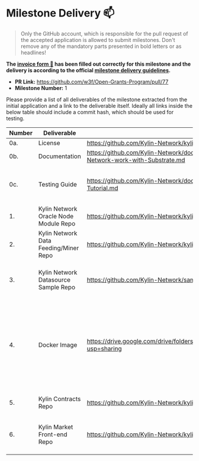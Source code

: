 # Milestone Delivery :mailbox:

> Only the GitHub account, which is responsible for the pull request of the accepted application is allowed to submit milestones. Don't remove any of the mandatory parts presented in bold letters or as headlines!

**The [invoice form :pencil:](https://forms.gle/8Wx7nxtq8fKrsuEz8) has been filled out correctly for this milestone and the delivery is according to the official [milestone delivery guidelines](https://github.com/w3f/General-Grants-Program/blob/master/grants/milestone-deliverables-guidelines.md).**  

* **PR Link:** https://github.com/w3f/Open-Grants-Program/pull/77
* **Milestone Number:** 1

Please provide a list of all deliverables of the milestone extracted from the initial application and a link to the deliverable itself. Ideally all links inside the below table should include a commit hash, which should be used for testing.



| **Number** | **Deliverable**                          | Link                                                         | Notes                                                        |
| ---------- | ---------------------------------------- | ------------------------------------------------------------ | ------------------------------------------------------------ |
| 0a.        | License                                  | https://github.com/Kylin-Network/kylin-node/blob/main/LICENSE | Apache License 2.0                                           |
| 0b.        | Documentation                            | https://github.com/Kylin-Network/documents/blob/main/How-does-Kylin-Network-work-with-Substrate.md | Includes the describion of how it works.                     |
| 0c.        | Testing Guide                            | https://github.com/Kylin-Network/documents/blob/main/Kylin-Network-Demo-Tutorial.md | The instruction of using docker image can be find in https://github.com/Kylin-Network/documents/blob/main/Kylin-Network-Docker-Demo-Tutorial.md |
| 1.         | Kylin Network Oracle Node Module Repo    | https://github.com/Kylin-Network/kylin-node                  |                                                              |
| 2.         | Kylin Network Data Feeding/Miner Repo    | https://github.com/Kylin-Network/kylin-ocw-module            |                                                              |
| 3.         | Kylin Network Datasource Sample Repo     | https://github.com/Kylin-Network/sample-data-fetcher         | The originla idea is using Python or NodeJS to implement such component, but Rust is used at the end. The Python/NodeJS version are still under construction. |
| 4.         | Docker Image                             | https://drive.google.com/drive/folders/1CtuRb16zX36ZafaAZt_CpQIuW8wKsbFG?usp=sharing | Download the latest image, and follow the instructions in  https://github.com/Kylin-Network/documents/blob/main/Kylin-Network-Demo-Tutorial.md.  Also, this docker image can be built manually according to the building instructions. Here is the instructions to build image https://github.com/Kylin-Network/documents/blob/main/Kylin-Network-Docker-Demo-Tutorial.md |
| 5.         | Kylin Contracts Repo | https://github.com/Kylin-Network/kylin-contracts | The smart contracts with Ink! to access oracle data and provide API for external calls. |
| 6.         | Kylin Market Front-end Repo                    | https://github.com/Kylin-Network/kylin-market-frontend       | The Oracle Data Market front-end based on polkadot js to listing all available Oracle Data Services provided by providers through the Kylin Oracle Market. |
